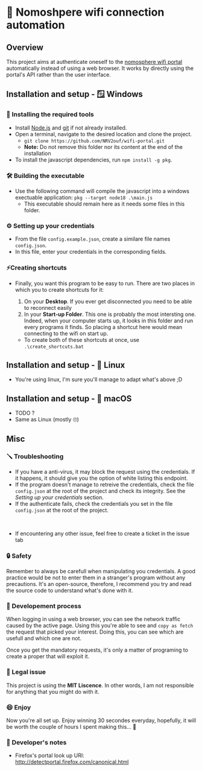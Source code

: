 # 🛜 Nomoshpere wifi connection automation

## Overview

This project aims at authenticate oneself to the [nomosphere wifi portal](https://controller.access.network/101/portal/) automatically instead of using a web browser.
It works by directly using the portal's API rather than the user interface.

## Installation and setup - 🪟 Windows

### 🧰 Installing the required tools 

 - Install [Node.js](https://nodejs.org/en/download/prebuilt-installer) and [git](https://git-scm.com/downloads/win) if not already installed.
 - Open a terminal, navigate to the desired location and clone the project.
    - `git clone https://github.com/NRV2ouf/wifi-portal.git`
    - __Note:__ Do not remove this folder nor its content at the end of the installation
 - To install the javascript dependencies, run `npm install -g pkg`.

### 🛠️ Building the executable 

 - Use the following command will compile the javascript into a windows exectuable application: `pkg --target node18 .\main.js`
    - This executable should remain here as it needs some files in this folder.

### ⚙️ Setting up your credentials 

 - From the file `config.example.json`, create a similare file names `config.json`.
 - In this file, enter your credentials in the corresponding fields.

### ⚡Creating shortcuts 

 - Finally, you want this program to be easy to run. There are two places in which you to create shortcuts for it:

    1. On your __Desktop__. If you ever get disconnected you need to be able to reconnect easily
    2. In your __Start-up Folder__. This one is probably the most intersting one. Indeed, when your computer starts up, it looks in this folder and run every programs it finds. So placing a shortcut here would mean connecting to the wifi on start up.

   - To create both of these shortcuts at once, use `.\create_shortcuts.bat`

## Installation and setup - 🐧 Linux

 - You're using linux, I'm sure you'll manage to adapt what's above ;D

## Installation and setup - 🍎 macOS

 - TODO ?
 - Same as Linux (mostly 🙄)

## Misc

### 🪛 Troubleshooting

 - If you have a anti-virus, it may block the request using the credentials. If it happens, it should give you the option of white listing this endpoint. 
 - If the program doesn't manage to retreive the credentials, check the file `config.json` at the root of the project and check its integrity. See the _Setting up your credentials_ section.
 - If the authenticate fails, check the credentials you set in the file `config.json` at the root of the project.

<br>

 - If encountering any other issue, feel free to create a ticket in the issue tab

### 🔒 Safety

Remember to always be carefull when manipulating you credentials. 
A good practice would be not to enter them in a stranger's program without any precautions.
It's an open-source, therefore, I recommend you try and read the source code to understand what's done with it.

### 🔨 Developement process

When logging in using a web browser, you can see the network traffic caused by the active page.
Using this you're able to see and `copy as fetch` the request that picked your interest. 
Doing this, you can see which are usefull and which one are not.

Once you get the mandatory requests, it's only a matter of programing to create a proper that will exploit it.

### 📃 Legal issue

This project is using the __MIT Liscence__. In other words, I am not responsible for anything that you might do with it.

### 😄 Enjoy

Now you're all set up. Enjoy winning 30 secondes everyday, hopefully, it will be worth the couple of hours I spent making this... 🫠

### 📝 Developer's notes

 - Firefox's portal look up URI: http://detectportal.firefox.com/canonical.html
